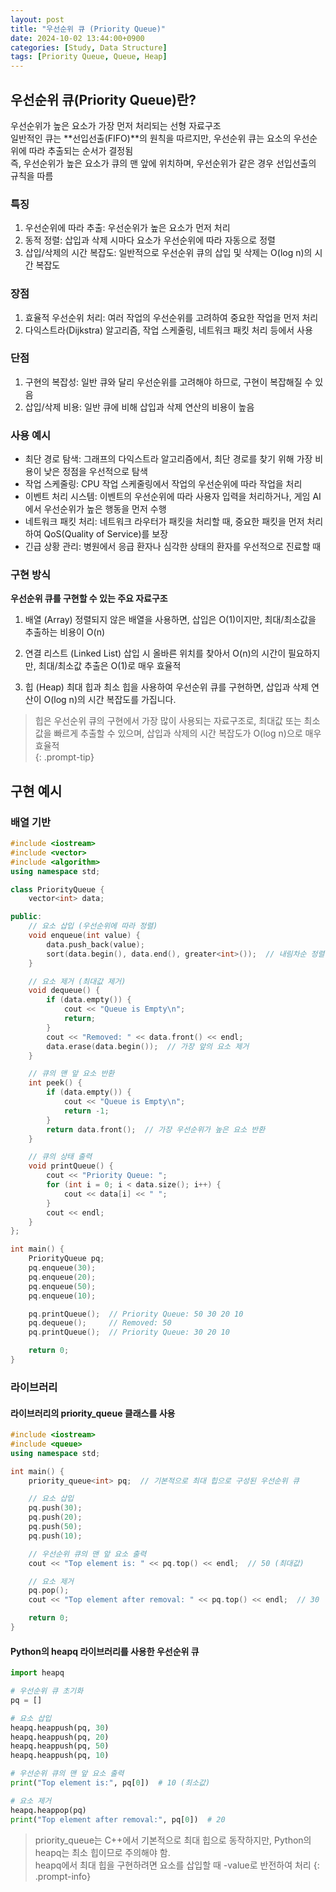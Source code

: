 ```yaml
---
layout: post
title: "우선순위 큐 (Priority Queue)"
date: 2024-10-02 13:44:00+0900
categories: [Study, Data Structure]
tags: [Priority Queue, Queue, Heap]
---
```

## 우선순위 큐(Priority Queue)란?

우선순위가 높은 요소가 가장 먼저 처리되는 선형 자료구조   
일반적인 큐는 **선입선출(FIFO)**의 원칙을 따르지만, 우선순위 큐는 요소의 우선순위에 따라 추출되는 순서가 결정됨  
즉, 우선순위가 높은 요소가 큐의 맨 앞에 위치하며, 우선순위가 같은 경우 선입선출의 규칙을 따름  

### 특징
1. 우선순위에 따라 추출: 우선순위가 높은 요소가 먼저 처리
2. 동적 정렬: 삽입과 삭제 시마다 요소가 우선순위에 따라 자동으로 정렬
3. 삽입/삭제의 시간 복잡도: 일반적으로 우선순위 큐의 삽입 및 삭제는 O(log n)의 시간 복잡도

### 장점
1. 효율적 우선순위 처리: 여러 작업의 우선순위를 고려하여 중요한 작업을 먼저 처리
2. 다익스트라(Dijkstra) 알고리즘, 작업 스케줄링, 네트워크 패킷 처리 등에서 사용

### 단점
1. 구현의 복잡성: 일반 큐와 달리 우선순위를 고려해야 하므로, 구현이 복잡해질 수 있음
2. 삽입/삭제 비용: 일반 큐에 비해 삽입과 삭제 연산의 비용이 높음

### 사용 예시
* 최단 경로 탐색: 그래프의 다익스트라 알고리즘에서, 최단 경로를 찾기 위해 가장 비용이 낮은 정점을 우선적으로 탐색
* 작업 스케줄링: CPU 작업 스케줄링에서 작업의 우선순위에 따라 작업을 처리
* 이벤트 처리 시스템: 이벤트의 우선순위에 따라 사용자 입력을 처리하거나, 게임 AI에서 우선순위가 높은 행동을 먼저 수행
* 네트워크 패킷 처리: 네트워크 라우터가 패킷을 처리할 때, 중요한 패킷을 먼저 처리하여 QoS(Quality of Service)를 보장
* 긴급 상황 관리: 병원에서 응급 환자나 심각한 상태의 환자를 우선적으로 진료할 때


### 구현 방식
 

**우선순위 큐를 구현할 수 있는 주요 자료구조**

1. 배열 (Array)
    정렬되지 않은 배열을 사용하면, 삽입은 O(1)이지만, 최대/최소값을 추출하는 비용이 O(n)

2. 연결 리스트 (Linked List)
    삽입 시 올바른 위치를 찾아서 O(n)의 시간이 필요하지만, 최대/최소값 추출은 O(1)로 매우 효율적  

3. 힙 (Heap)
    최대 힙과 최소 힙을 사용하여 우선순위 큐를 구현하면, 삽입과 삭제 연산이 O(log n)의 시간 복잡도를 가집니다.

> 힙은 우선순위 큐의 구현에서 가장 많이 사용되는 자료구조로, 최대값 또는 최소값을 빠르게 추출할 수 있으며, 삽입과 삭제의 시간 복잡도가 O(log n)으로 매우 효율적  
{: .prompt-tip}  

## 구현 예시
### 배열 기반
```cpp
#include <iostream>
#include <vector>
#include <algorithm>
using namespace std;

class PriorityQueue {
    vector<int> data;

public:
    // 요소 삽입 (우선순위에 따라 정렬)
    void enqueue(int value) {
        data.push_back(value);
        sort(data.begin(), data.end(), greater<int>());  // 내림차순 정렬 (최대값이 맨 앞)
    }

    // 요소 제거 (최대값 제거)
    void dequeue() {
        if (data.empty()) {
            cout << "Queue is Empty\n";
            return;
        }
        cout << "Removed: " << data.front() << endl;
        data.erase(data.begin());  // 가장 앞의 요소 제거
    }

    // 큐의 맨 앞 요소 반환
    int peek() {
        if (data.empty()) {
            cout << "Queue is Empty\n";
            return -1;
        }
        return data.front();  // 가장 우선순위가 높은 요소 반환
    }

    // 큐의 상태 출력
    void printQueue() {
        cout << "Priority Queue: ";
        for (int i = 0; i < data.size(); i++) {
            cout << data[i] << " ";
        }
        cout << endl;
    }
};

int main() {
    PriorityQueue pq;
    pq.enqueue(30);
    pq.enqueue(20);
    pq.enqueue(50);
    pq.enqueue(10);

    pq.printQueue();  // Priority Queue: 50 30 20 10
    pq.dequeue();     // Removed: 50
    pq.printQueue();  // Priority Queue: 30 20 10

    return 0;
}
```

### 라이브러리

#### <queue> 라이브러리의 priority_queue 클래스를 사용   

```cpp
#include <iostream>
#include <queue>
using namespace std;

int main() {
    priority_queue<int> pq;  // 기본적으로 최대 힙으로 구성된 우선순위 큐

    // 요소 삽입
    pq.push(30);
    pq.push(20);
    pq.push(50);
    pq.push(10);

    // 우선순위 큐의 맨 앞 요소 출력
    cout << "Top element is: " << pq.top() << endl;  // 50 (최대값)

    // 요소 제거
    pq.pop();
    cout << "Top element after removal: " << pq.top() << endl;  // 30

    return 0;
}
```

#### Python의 heapq 라이브러리를 사용한 우선순위 큐

```python
import heapq

# 우선순위 큐 초기화
pq = []

# 요소 삽입
heapq.heappush(pq, 30)
heapq.heappush(pq, 20)
heapq.heappush(pq, 50)
heapq.heappush(pq, 10)

# 우선순위 큐의 맨 앞 요소 출력
print("Top element is:", pq[0])  # 10 (최소값)

# 요소 제거
heapq.heappop(pq)
print("Top element after removal:", pq[0])  # 20
```

> priority_queue는 C++에서 기본적으로 최대 힙으로 동작하지만, Python의 heapq는 최소 힙이므로 주의해야 함.  
> heapq에서 최대 힙을 구현하려면 요소를 삽입할 때 -value로 반전하여 처리
{: .prompt-info}


